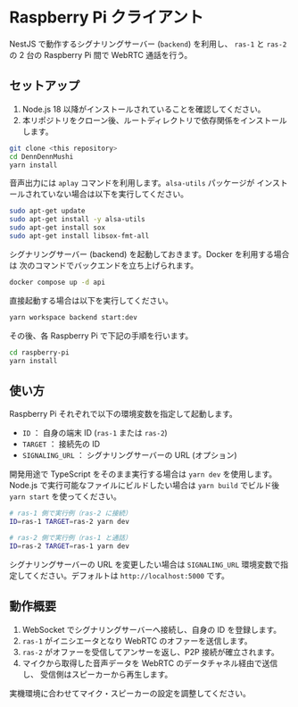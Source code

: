 # Raspberry Pi クライアント

NestJS で動作するシグナリングサーバー (`backend`) を利用し、
`ras-1` と `ras-2` の 2 台の Raspberry Pi 間で WebRTC 通話を行う。

## セットアップ

1. Node.js 18 以降がインストールされていることを確認してください。
2. 本リポジトリをクローン後、ルートディレクトリで依存関係をインストールします。

```bash
git clone <this repository>
cd DennDennMushi
yarn install
```


音声出力には `aplay` コマンドを利用します。`alsa-utils` パッケージが
インストールされていない場合は以下を実行してください。

```bash
sudo apt-get update
sudo apt-get install -y alsa-utils
sudo apt-get install sox
sudo apt-get install libsox-fmt-all
```

シグナリングサーバー (backend) を起動しておきます。Docker を利用する場合は
次のコマンドでバックエンドを立ち上げられます。

```bash
docker compose up -d api
```
直接起動する場合は以下を実行してください。

```bash
yarn workspace backend start:dev
```

その後、各 Raspberry Pi で下記の手順を行います。

```bash
cd raspberry-pi
yarn install
```

## 使い方

Raspberry Pi それぞれで以下の環境変数を指定して起動します。

- `ID` ： 自身の端末 ID (`ras-1` または `ras-2`)
- `TARGET` ： 接続先の ID
- `SIGNALING_URL` ： シグナリングサーバーの URL (オプション)

開発用途で TypeScript をそのまま実行する場合は `yarn dev` を使用します。
Node.js で実行可能なファイルにビルドしたい場合は
`yarn build` でビルド後 `yarn start` を使ってください。

```bash
# ras-1 側で実行例（ras-2 に接続）
ID=ras-1 TARGET=ras-2 yarn dev

# ras-2 側で実行例（ras-1 と通話）
ID=ras-2 TARGET=ras-1 yarn dev
```

シグナリングサーバーの URL を変更したい場合は `SIGNALING_URL`
環境変数で指定してください。デフォルトは `http://localhost:5000` です。

## 動作概要

1. WebSocket でシグナリングサーバーへ接続し、自身の ID を登録します。
2. `ras-1` がイニシエータとなり WebRTC のオファーを送信します。
3. `ras-2` がオファーを受信してアンサーを返し、P2P 接続が確立されます。
4. マイクから取得した音声データを WebRTC のデータチャネル経由で送信し、
   受信側はスピーカーから再生します。

実機環境に合わせてマイク・スピーカーの設定を調整してください。
